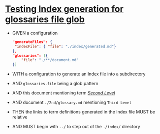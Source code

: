 # [Testing Index generation for glossaries file glob](#testing-index-generation-for-glossaries-file-glob)

*   GIVEN a configuration

    ```json
    "generateFiles": {
     "indexFile": { "file": "./index/generated.md"}
    },
    "glossaries": [{
        "file": "./**/document.md"
    }]
    ```

*   WITH a configuration to generate an Index file into a subdirectory

*   AND `glossaries.file` being a glob pattern

*   AND this document mentioning term *[Second Level][1]*

*   AND document `./2nd/glossary.md` mentioning `Third Level`

*   THEN the links to term definitions generated in the Index file MUST be relative

*   AND MUST begin with `../` to step out of the `./index/` directory

[1]: ./2nd/glossary2.md#second-level "Test: Mentioning term Third Level"
